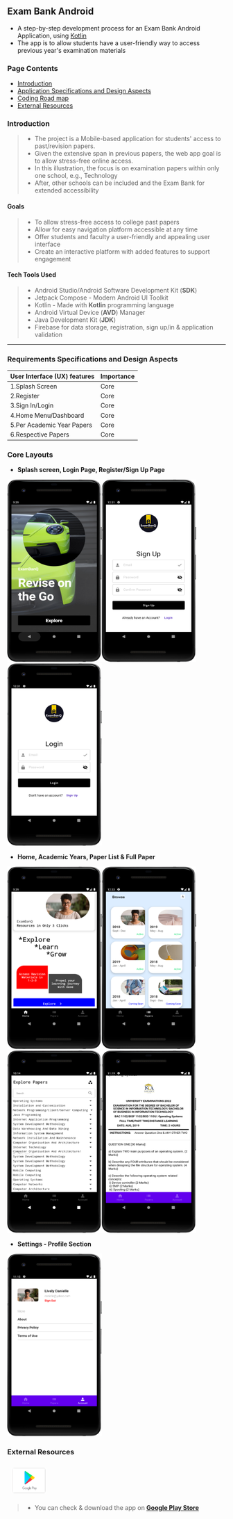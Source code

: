 ## Exam Bank Android
- A step-by-step development process for an Exam Bank Android Application, using [Kotlin](https://kotlinlang.org/)
- The app is to allow students have a user-friendly way to access previous year's examination materials


### Page Contents
* [Introduction](#introduction)
* [Application Specifications and Design Aspects](#requirements-specifications-and-dessign-aspects)
* [Coding Road map](#coding-roadmap)
* [External Resources](#external-resources)

### Introduction
> - The project is a Mobile-based application for students' access to past/revision papers.
> - Given the extensive span in previous papers, the web app goal is to allow stress-free online access.
> - In this illustration, the focus is on examination papers within only one school, e.g., Technology
> - After, other schools can be included and the Exam Bank for extended accessibility
#### Goals
> - To allow stress-free access to college past papers
> - Allow for easy navigation platform accessible at any time
> - Offer students and faculty a user-friendly and appealing user interface
> - Create an interactive platform with added features to support engagement
#### Tech Tools Used
> - Android Studio/Android Software Development Kit (**SDK**)
> - Jetpack Compose - Modern Android UI Toolkit
> - Kotlin - Made with **Kotlin** programming language
> - Android Virtual Device (**AVD**) Manager
> - Java Development Kit (**JDK**)
> - Firebase for data storage, registration, sign up/in & application validation
---
### Requirements Specifications and Design Aspects
User Interface (UX) features | Importance
-----------------------------|---------------------------
 1.Splash Screen             | Core
 2.Register                  | Core
 3.Sign In/Login             | Core
 4.Home Menu/Dashboard       | Core
 5.Per Academic Year Papers  | Core
 6.Respective Papers         | Core



### Core Layouts
- **Splash screen, Login Page, Register/Sign Up Page**
 
<img width="218" height="420" alt="splash screen" src="ExamBankCompose/screenshots/welcome.png" ><img width="218" height="420" alt="welcome" src="ExamBankCompose/screenshots/signup.png" ><img width="218" height="420" alt="screenshots" src="ExamBankCompose/screenshots/login.png" >

- **Home, Academic Years, Paper List & Full Paper**

<img width="218" height="420" alt="screenshots" src="ExamBankCompose/screenshots/home.png" ><img width="218" height="420" alt="screenshots" src="ExamBankCompose/screenshots/academicyears.png" ><img width="218" height="420" alt="screenshots" src="ExamBankCompose/screenshots/paper0.png" ><img width="218" height="420" alt="screenshots" src="ExamBankCompose/screenshots/paper1.png" >

- **Settings - Profile Section**

<img width="218" height="420" alt="screenshots" src="ExamBankCompose/screenshots/settings.png" >




### External Resources
[<img width="80" height="60" alt="screenshots" src="ExamBankCompose/screenshots/google_play1.png"
align="center" hspace="10" vspace="10">](https://exambanq.vercel.app/)
> - You can check & download the app on **[Google Play Store](https://exambanq.vercel.app/)**


